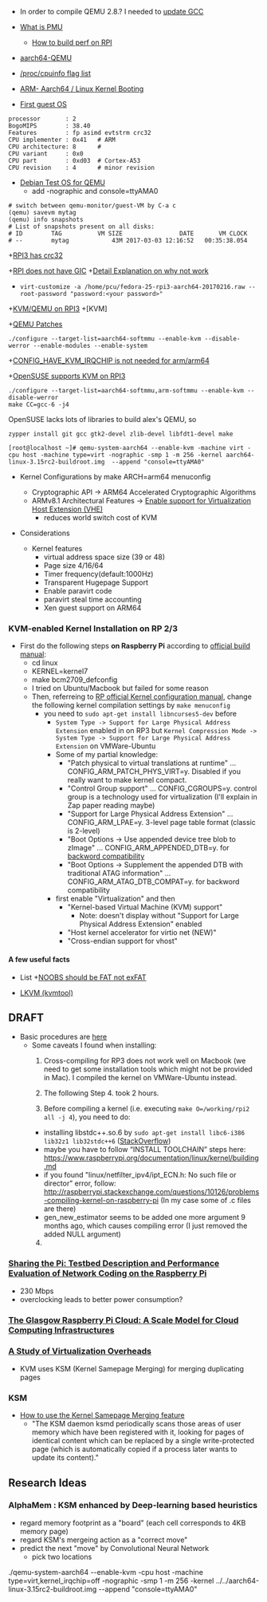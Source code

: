 + In order to compile QEMU 2.8.? I needed to [update GCC](https://solarianprogrammer.com/2016/06/24/raspberry-pi-raspbian-install-gcc-compile-cpp-14-and-cpp-17-programs/)

+ [What is PMU](http://zhiyisun.github.io/2016/03/02/How-to-Use-Performance-Monitor-Unit-(PMU)-of-64-bit-ARMv8-A-in-Linux.html)
  + [How to build perf on RPI](https://www.raspberrypi.org/forums/viewtopic.php?f=29&t=117547)

+ [aarch64-QEMU](https://www.bennee.com/~alex/blog/2014/05/09/running-linux-in-qemus-aarch64-system-emulation-mode/)

+ [/proc/cpuinfo flag list](http://unix.stackexchange.com/questions/43539/what-do-the-flags-in-proc-cpuinfo-mean)

+ [ARM- Aarch64 / Linux Kernel Booting](https://events.linuxfoundation.org/images/stories/pdf/lcna_co2012_marinas.pdf)

+ [First guest OS](https://www.bennee.com/~alex/blog/2014/05/09/running-linux-in-qemus-aarch64-system-emulation-mode/)

```
processor       : 2
BogoMIPS        : 38.40
Features        : fp asimd evtstrm crc32
CPU implementer : 0x41   # ARM
CPU architecture: 8      #
CPU variant     : 0x0
CPU part        : 0xd03  # Cortex-A53
CPU revision    : 4      # minor revision
```

+ [Debian Test OS for QEMU](https://people.debian.org/~aurel32/qemu/armhf/)
  + add -nographic and console=ttyAMA0

```
# switch between qemu-monitor/guest-VM by C-a c
(qemu) savevm mytag
(qemu) info snapshots
# List of snapshots present on all disks:
# ID        TAG          VM SIZE                DATE       VM CLOCK
# --        mytag            43M 2017-03-03 12:16:52   00:35:38.054

```

+[RPI3 has crc32](https://www.raspberrypistarterkits.com/2016/03/04/raspberry-pi-3-pi-2-pi-b-benchmark-review/)

+[RPI does not have GIC](https://www.kraxel.org/blog/2016/04/fedora-on-raspberry-pi-updates/)
  +[Detail Explanation on why not work](http://www.spinics.net/lists/kvm/msg144638.html)
  + `virt-customize -a /home/pcu/fedora-25-rpi3-aarch64-20170216.raw --root-password "password:<your password>"`


+[KVM/QEMU on RPI3](http://www.spinics.net/lists/kvm/msg144636.html)
+[KVM]

+[QEMU Patches](https://www.spinics.net/lists/arm-kernel/msg532235.html)

`./configure --target-list=aarch64-softmmu --enable-kvm --disable-werror --enable-modules --enable-system`

+[CONFIG_HAVE_KVM_IRQCHIP is not needed for arm/arm64](https://patchwork.kernel.org/patch/5622671/)

+[OpenSUSE supports KVM on RPI3](https://news.opensuse.org/2016/12/05/opensuse-leap-42-2-gets-64-bit-raspberry-image/)

```
./configure --target-list=aarch64-softmmu,arm-softmmu --enable-kvm --disable-werror
make CC=gcc-6 -j4
```

OpenSUSE lacks lots of libraries to build alex's QEMU, so

```
zypper install git gcc gtk2-devel zlib-devel libfdt1-devel make
```

```
[root@localhost ~]# qemu-system-aarch64 --enable-kvm -machine virt -cpu host -machine type=virt -nographic -smp 1 -m 256 -kernel aarch64-linux-3.15rc2-buildroot.img  --append "console=ttyAMA0"
```

+ Kernel Configurations by make ARCH=arm64 menuconfig
  + Cryptographic API -> ARM64 Accelerated Cryptographic Algorithms
  + ARMv8.1 Architectural Features -> [Enable support for Virtualization Host Extension (VHE)](https://lwn.net/Articles/650524/)
    - reduces world switch cost of KVM

+ Considerations
  + Kernel features
    + virtual address space size (39 or 48)
    + Page size 4/16/64
    + Timer frequency(default:1000Hz)
    + Transparent Hugepage Support
    + Enable paravirt code
    + paravirt steal time accounting
    + Xen guest support on ARM64


### KVM-enabled Kernel Installation on RP 2/3

+ First do the following steps **on Raspberry Pi** according to [official build manual](https://www.raspberrypi.org/documentation/linux/kernel/building.md):
  + cd linux
  + KERNEL=kernel7
  + make bcm2709_defconfig
  + I tried on Ubuntu/Macbook but failed for some reason
  + Then, referreing to [RP official Kernel configuration manual](https://www.raspberrypi.org/documentation/linux/kernel/configuring.md), change the following kernel compilation settings by `make menuconfig`
    + you need to `sudo apt-get install libncurses5-dev` before
      - `System Type -> Support for Large Physical Address Extension` enabled in on RP3 but `Kernel Compression Mode -> System Type -> Support for Large Physical Address Extension` on VMWare-Ubuntu
      - Some of my partial knowledge:
        - "Patch physical to virtual translations at runtime" ... CONFIG_ARM_PATCH_PHYS_VIRT=y. Disabled if you really want to make kernel compact.
        - "Control Group support" ... CONFIG_CGROUPS=y. control group is a technology used for virtualization (I'll explain in Zap paper reading maybe)
        - "Support for Large Physical Address Extension" ... CONFIG_ARM_LPAE=y. 3-level page table format (classic is 2-level)
        - "Boot Options -> Use appended device tree blob to zImage" ... CONFIG_ARM_APPENDED_DTB=y. for [backword compatibility](http://cateee.net/lkddb/web-lkddb/ARM_APPENDED_DTB.html)
        - "Boot Options -> Supplement the appended DTB with traditional ATAG information" ... CONFIG_ARM_ATAG_DTB_COMPAT=y. for backword compatibility
      - first enable "Virtualization" and then
        - "Kernel-based Virtual Machine (KVM) support"
          - Note: doesn't display without "Support for Large Physical Address Extension" enabled
        - "Host kernel accelerator for virtio net (NEW)"
        - "Cross-endian support for vhost"

#### A few useful facts

+ List
  +[NOOBS should be FAT not exFAT](https://www.raspberrypi.org/documentation/installation/sdxc_formatting.md)

+ [LKVM (kvmtool)](http://events.linuxfoundation.org/sites/events/files/slides/kvmtool.pdf)














## DRAFT

+ Basic procedures are [here](https://blog.night-shade.org.uk/2015/05/kvm-on-the-raspberry-pi2/)
  + Some caveats I found when installing:
    1. Cross-compiling for RP3 does not work well on Macbook (we need to get some installation tools which might not be provided in Mac). I compiled the kernel on VMWare-Ubuntu instead.
    
    3. The following Step 4. took 2 hours.
    4. Before compiling a kernel (i.e. executing `make O=/working/rpi2 all -j 4`), you need to do:
      - installing libstdc++.so.6 by `sudo apt-get install libc6-i386 lib32z1 lib32stdc++6` ([StackOverflow](http://stackoverflow.com/questions/21642093/raspberry-pi-crosscompile-on-ubuntu-13-10-libstdc-so-6-not-found))
      - maybe you have to follow “INSTALL TOOLCHAIN” steps here: https://www.raspberrypi.org/documentation/linux/kernel/building.md
      - if you found "linux/netfilter_ipv4/ipt_ECN.h: No such file or director" error, follow: http://raspberrypi.stackexchange.com/questions/10126/problems-compiling-kernel-on-raspberry-pi
        (In my case some of .c files are there)
      - gen_new_estimator seems to be added one more argument 9 months ago, which causes compiling error (I just removed the added NULL argument)
    4. 








### [Sharing the Pi: Testbed Description and Performance Evaluation of Network Coding on the Raspberry Pi](http://vbn.aau.dk/ws/files/207628959/VTC2014v3.pdf)
  + 230 Mbps
  + overclocking leads to better power consumption?

### [The Glasgow Raspberry Pi Cloud: A Scale Model for Cloud Computing Infrastructures](http://eprints.gla.ac.uk/83064/1/83064.pdf)

### [A Study of Virtualization Overheads](http://animal.oscar.cs.stonybrook.edu/papers/files/KavitaAgarwalMSThesisSubmission.pdf#page=19)
  + KVM uses KSM (Kernel Samepage Merging) for merging duplicating pages

### KSM
  - [How to use the Kernel Samepage Merging feature](https://www.kernel.org/doc/Documentation/vm/ksm.txt)
    + "The KSM daemon ksmd periodically scans those areas of user memory which have been registered with it, looking for pages of identical content which can be replaced by a single write-protected page (which is automatically copied if a process later wants to update its content)."
## Research Ideas
### AlphaMem : KSM enhanced by Deep-learning based heuristics
  + regard memory footprint as a "board" (each cell corresponds to 4KB memory page)
  + regard KSM's mergeing action as a "correct move"
  + predict the next "move" by Convolutional Neural Network
    + pick two locations

./qemu-system-aarch64 --enable-kvm -cpu host -machine type=virt,kernel_irqchip=off -nographic -smp 1 -m 256 -kernel ../../aarch64-linux-3.15rc2-buildroot.img --append "console=ttyAMA0"









